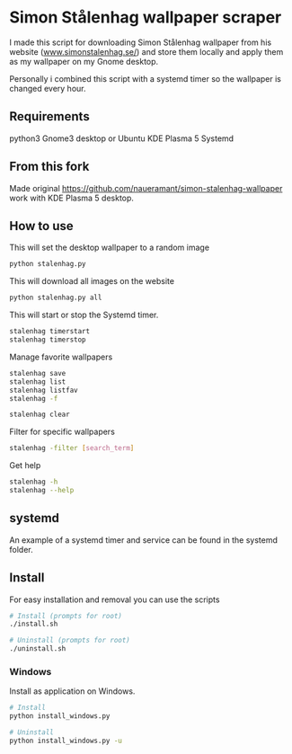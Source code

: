 # Simon Stålenhag wallpaper scraper

I made this script for downloading Simon Stålenhag wallpaper from his website (www.simonstalenhag.se/) and store them locally and apply them as my wallpaper on my Gnome desktop.

Personally i combined this script with a systemd timer so the wallpaper is changed every hour.
## Requirements

python3
Gnome3 desktop or Ubuntu KDE Plasma 5
Systemd

## From this fork

Made original https://github.com/naueramant/simon-stalenhag-wallpaper work with KDE Plasma 5 desktop.

## How to use

This will set the desktop wallpaper to a random image

```sh
python stalenhag.py
```

This will download all images on the website

```sh
python stalenhag.py all
```

This will start or stop the Systemd timer.

```sh
stalenhag timerstart
stalenhag timerstop
```

Manage favorite wallpapers

```sh
stalenhag save
stalenhag list
stalenhag listfav
stalenhag -f

stalenhag clear
```
Filter for specific wallpapers

```sh
stalenhag -filter [search_term]
```

Get help

```sh
stalenhag -h
stalenhag --help
```

## systemd

An example of a systemd timer and service can be found in the systemd folder.

## Install

For easy installation and removal you can use the scripts

```sh
# Install (prompts for root)
./install.sh

# Uninstall (prompts for root)
./uninstall.sh
```

### Windows

Install as application on Windows.
```sh
# Install
python install_windows.py

# Uninstall
python install_windows.py -u
```

